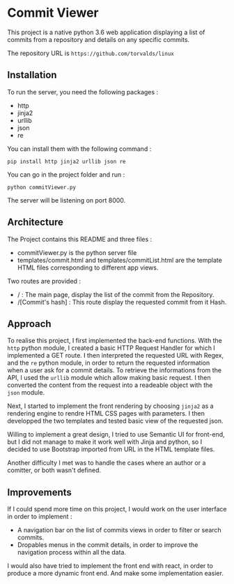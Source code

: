 # Commit Viewer 

This project is a native python 3.6 web application displaying a list of commits from a repository and details on any specific commits.

The repository URL is ```https://github.com/torvalds/linux```

## Installation

To run the server, you need the following packages :
- http
- jinja2
- urllib
- json
- re

You can install them with the following command :

```pip install http jinja2 urllib json re```

You can go in the project folder and run :

```python commitViewer.py```

The server will be listening on port 8000.

## Architecture

The Project contains this README and three files :
- commitViewer.py is the python server file
- templates/commit.html and templates/commitList.html are the template HTML files corresponding to different app views.

Two routes are provided :
- / :  The main page, display the list of the commit from the Repository.
- /[Commit's hash] : This route display the requested commit from it Hash.

## Approach

To realise this project, I first implemented the back-end functions.
With the ```http``` python module, I created a basic HTTP Request Handler for which I implemented a GET route.
I then interpreted the requested URL with Regex, and the ```re``` python module, in order to return the requested information when a user ask for a commit details.
To retrieve the informations from the API, I used the ```urllib``` module which allow making basic request.
I then converted the content from the request into a readeable object with the ```json``` module.

Next, I started to implement the front rendering by choosing ```jinja2``` as a rendering engine to rendre HTML CSS pages with parameters.
I then developped the two templates and tested basic view of the requested json.

Willing to implement a great design, I tried to use Semantic UI for front-end, but I did not manage to make it work well with Jinja and python, so I decided to use Bootstrap imported from URL in the HTML template files.

Another difficulty I met was to handle the cases where an author or a comitter, or both wasn't defined.
 

## Improvements

If I could spend more time on this project, I would work on the user interface in order to implement :
 - A navigation bar on the list of commits views in order to filter or search commits.
 - Dropables menus in the commit details, in order to improve the navigation process within all the data.

 I would also have tried to implement the front end with react, in order to produce a more dynamic front end. And make some implementation easier.